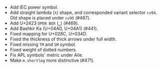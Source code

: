  * Add IEC power symbol.
 * Add straight lambda (`λ`) shape, and corresponded variant selector `cv94`. Old shape is placed under `cv95` (#467).
 * Add U+2423 `OPEN BOX` (`␣`) (#469).
 * Add Bashkir Ka (U+04A0, U+04A1) (#441).
 * Fixed mapping for U+028C, U+034D.
 * Fixed the thickness of thick arrows under full width.
 * Fixed missing `TM` and `SM` symbol.
 * Fixed weight of dotted numbers.
 * Fix APL symbols' metric under Aile.
 * Make `m.shortleg` more distinctive (#471).